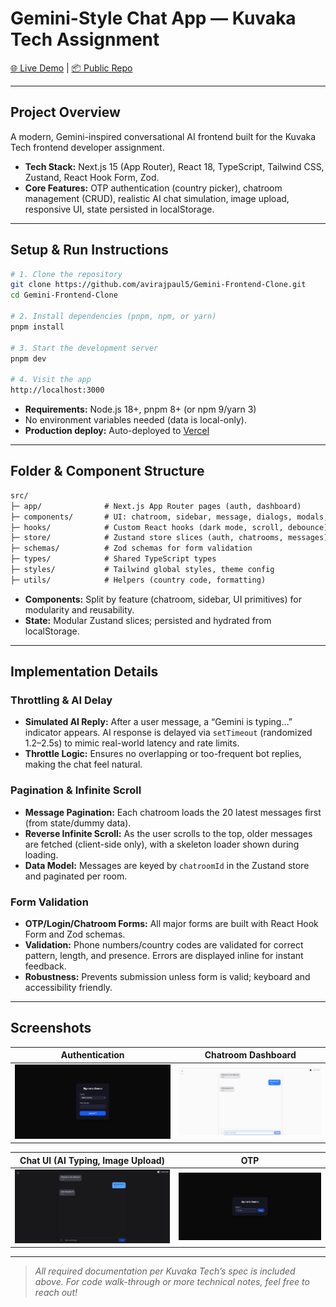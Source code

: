 # Gemini-Style Chat App — Kuvaka Tech Assignment

[🌐 Live Demo](https://gemini-frontend-clone-aviraj-paul-s-projects.vercel.app/) | [📦 Public Repo](https://github.com/avirajpaul5/Gemini-Frontend-Clone)

---

## Project Overview

A modern, Gemini-inspired conversational AI frontend built for the Kuvaka Tech frontend developer assignment.

- **Tech Stack:** Next.js 15 (App Router), React 18, TypeScript, Tailwind CSS, Zustand, React Hook Form, Zod.
- **Core Features:** OTP authentication (country picker), chatroom management (CRUD), realistic AI chat simulation, image upload, responsive UI, state persisted in localStorage.

---

## Setup & Run Instructions

```bash
# 1. Clone the repository
git clone https://github.com/avirajpaul5/Gemini-Frontend-Clone.git
cd Gemini-Frontend-Clone

# 2. Install dependencies (pnpm, npm, or yarn)
pnpm install

# 3. Start the development server
pnpm dev

# 4. Visit the app
http://localhost:3000
```

- **Requirements:** Node.js 18+, pnpm 8+ (or npm 9/yarn 3)
- No environment variables needed (data is local-only).
- **Production deploy:** Auto-deployed to [Vercel](https://gemini-frontend-clone-aviraj-paul-s-projects.vercel.app/)

---

## Folder & Component Structure

```txt
src/
├─ app/              # Next.js App Router pages (auth, dashboard)
├─ components/       # UI: chatroom, sidebar, message, dialogs, modals, primitives
├─ hooks/            # Custom React hooks (dark mode, scroll, debounce)
├─ store/            # Zustand store slices (auth, chatrooms, messages)
├─ schemas/          # Zod schemas for form validation
├─ types/            # Shared TypeScript types
├─ styles/           # Tailwind global styles, theme config
├─ utils/            # Helpers (country code, formatting)
```

- **Components:** Split by feature (chatroom, sidebar, UI primitives) for modularity and reusability.
- **State:** Modular Zustand slices; persisted and hydrated from localStorage.

---

## Implementation Details

### Throttling & AI Delay

- **Simulated AI Reply:** After a user message, a “Gemini is typing…” indicator appears. AI response is delayed via `setTimeout` (randomized 1.2–2.5s) to mimic real-world latency and rate limits.
- **Throttle Logic:** Ensures no overlapping or too-frequent bot replies, making the chat feel natural.

### Pagination & Infinite Scroll

- **Message Pagination:** Each chatroom loads the 20 latest messages first (from state/dummy data).
- **Reverse Infinite Scroll:** As the user scrolls to the top, older messages are fetched (client-side only), with a skeleton loader shown during loading.
- **Data Model:** Messages are keyed by `chatroomId` in the Zustand store and paginated per room.

### Form Validation

- **OTP/Login/Chatroom Forms:** All major forms are built with React Hook Form and Zod schemas.
- **Validation:** Phone numbers/country codes are validated for correct pattern, length, and presence. Errors are displayed inline for instant feedback.
- **Robustness:** Prevents submission unless form is valid; keyboard and accessibility friendly.

---

## Screenshots

| Authentication                              | Chatroom Dashboard                             |
| ------------------------------------------- | ---------------------------------------------- |
| ![Auth screen](public/screenshots/auth.png) | ![Dashboard](public/screenshots/dashboard.png) |

| Chat UI (AI Typing, Image Upload)            | OTP                                |
| -------------------------------------------- | ---------------------------------- |
| ![Chat UI](public/screenshots/dark-mode.png) | ![OTP](public/screenshots/otp.png) |

---

> _All required documentation per Kuvaka Tech’s spec is included above. For code walk-through or more technical notes, feel free to reach out!_
